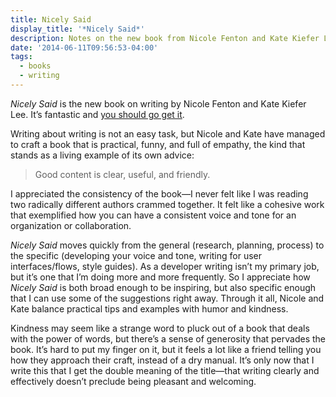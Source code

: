 ```yaml
---
title: Nicely Said
display_title: '*Nicely Said*'
description: Notes on the new book from Nicole Fenton and Kate Kiefer Lee.
date: '2014-06-11T09:56:53-04:00'
tags:
  - books
  - writing
---
```

*Nicely Said* is the new book on writing by Nicole Fenton and Kate Kiefer Lee. It’s fantastic and [you should go get it](http://www.nicelysaid.co/).

Writing about writing is not an easy task, but Nicole and Kate have managed to craft a book that is practical, funny, and full of empathy, the kind that stands as a living example of its own advice:

> Good content is clear, useful, and friendly.

I appreciated the consistency of the book—I never felt like I was reading two radically different authors crammed together. It felt like a cohesive work that exemplified how you can have a consistent voice and tone for an organization or collaboration.

*Nicely Said* moves quickly from the general (research, planning, process) to the specific (developing your voice and tone, writing for user interfaces/flows, style guides). As a developer writing isn’t my primary job, but it’s one that I’m doing more and more frequently. So I appreciate how *Nicely Said* is both broad enough to be inspiring, but also specific enough that I can use some of the suggestions right away. Through it all, Nicole and Kate balance practical tips and examples with humor and kindness.

Kindness may seem like a strange word to pluck out of a book that deals with the power of words, but there’s a sense of generosity that pervades the book. It’s hard to put my finger on it, but it feels a lot like a friend telling you how they approach their craft, instead of a dry manual. It’s only now that I write this that I get the double meaning of the title—that writing clearly and effectively doesn’t preclude being pleasant and welcoming.
